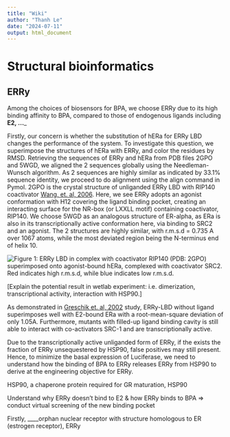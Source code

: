 ```yaml
---
title: "Wiki"
author: "Thanh Le"
date: "2024-07-11"
output: html_document
---
```


# Structural bioinformatics

## ERRy
Among the choices of biosensors for BPA, we choose ERRy due to its high binding affinity to BPA, compared to those of endogenous ligands including ____E2, …_____

Firstly, our concern is whether the substitution of hERa for ERRy LBD changes the performance of the system. To investigate this question, we superimpose the structures of hERa with ERRy, and color the residues by RMSD.
Retrieving the sequences of ERRy and hERa from PDB files 2GPO and 5WGD, we aligned the 2 sequences globally using the Needleman-Wunsch algorithm. As 2 sequences are highly similar as indicated by 33.1% sequence identity, we proceed to do alignment using the align command in Pymol.
2GPO is the crystal structure of unliganded ERRy LBD with RIP140 coactivator [Wang, et. al, 2006](https://www.jbc.org/article/S0021-9258(20)71951-4/fulltext). Here, we see ERRy adopts an agonist conformation with H12 covering the ligand binding pocket, creating an interacting surface for the NR-box (or LXXLL motif) containing coactivator, RIP140. We choose 5WGD as an analogous structure of ER-alpha, as ERa is also in its transcriptionally active conformation here, via binding to SRC2 and an agonist. The 2 structures are highly similar, with r.m.s.d = 0.735 A over 1067 atoms, while the most deviated region being the N-terminus end of helix 10.

![Figure 1: ERRy LBD in complex with coactivator RIP140 (PDB: 2GPO) superimposed onto agonist-bound hERa, complexed with coactivator SRC2. Red indicates high r.m.s.d, while blue indicates low r.m.s.d.](2gpoa_5wgda_rmsdcol.png)

[Explain the potential result in wetlab experiment: i.e. dimerization, transcriptional activity, interaction with HSP90.]

As demonstrated in [Greschik et. al, 2002](https://www.cell.com/AJHG/fulltext/S1097-2765(02)00444-6) study, ERRy-LBD without ligand superimposes well with E2-bound ERa with a root-mean-square deviation of only 1.05A. Furthermore, mutants with filled-up ligand binding cavity is still able to interact with co-activators SRC-1 and are transcriptionally active. 

Due to the transcriptionally active unliganded form of ERRy, if the exists the fraction of ERRy unsequestered by HSP90, false positives may still present. Hence, to minimize the basal expression of Luciferase, we need to understand how the binding of BPA to ERRy releases ERRy from HSP90 to derive at the engineering objective for ERRy.

HSP90, a chaperone protein required for GR maturation, HSP90 





Understand why ERRy doesn’t bind to E2 & how ERRy binds to BPA => conduct virtual screening of the new binding pocket



Firstly, ____orphan nuclear receptor with structure homologous to ER (estrogen receptor), ERRy


